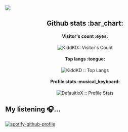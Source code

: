 <img src="https://github.com/KiddKD/monark.jpg/blob/master/monark.jpg.jpg"/>

<h2 align="center">Github stats :bar_chart:</h2>

<h4 align="center">Visitor's count :eyes:</h4>

<p align="center"><img src="https://profile-counter.glitch.me/{DefaultioX}/count.svg" alt="KiddKD:: Visitor's Count" /></p>

<h4 align="center">Top langs :tongue:</h4>

<p align="center"><img src="https://github-readme-stats.vercel.app/api/top-langs/?username=KiddKD&langs_count=10&theme=tokyonight&layout=compact" alt="KiddKD :: Top Langs" /></p>

<h4 align="center">Profile stats :musical_keyboard:</h4>

<p align="center"><img src="https://github-readme-stats.vercel.app/api?username=DefaultioX&show_icons=true&theme=synthwave" alt="DefaultioX :: Profile Stats" /></p>

## My listening 🎧...
[![spotify-github-profile](https://spotify-github-profile.vercel.app/api/view?uid=xm2n2ormqoxaxgex7fgw6pdzt&cover_image=true&theme=default)](https://github.com/kittinan/spotify-github-profile)

<!--
**DefaultioX/DefaultioX** is a ✨ _special_ ✨ repository because its `README.md` (this file) appears on your GitHub profile.

Here are some ideas to get you started:

- 🔭 I’m currently working on ...
- 🌱 I’m currently learning ...
- 👯 I’m looking to collaborate on ...
- 🤔 I’m looking for help with ...
- 💬 Ask me about ...
- 📫 How to reach me: ...
- 😄 Pronouns: ...
- ⚡ Fun fact: ...
-->
